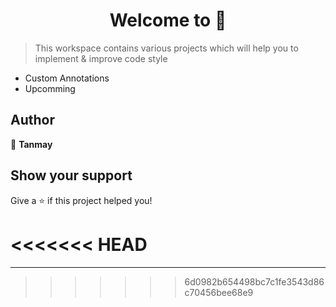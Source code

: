 <h1 align="center">Welcome to  👋</h1>
<p>
</p>

> This workspace contains various projects which will help you to implement & improve code style

* Custom Annotations
* Upcomming

## Author

👤 **Tanmay**


## Show your support

Give a ⭐️ if this project helped you!

<<<<<<< HEAD
=======
***
>>>>>>> 6d0982b654498bc7c1fe3543d86c70456bee68e9
